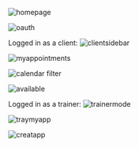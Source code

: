 ![homepage](https://user-images.githubusercontent.com/33178924/53856059-5a11a800-3f9e-11e9-96cb-04328ae5b135.JPG)

![oauth](https://user-images.githubusercontent.com/33178924/53856260-3864f080-3f9f-11e9-9dc0-47d56b0bcb04.JPG)

Logged in as a client:
![clientsidebar](https://user-images.githubusercontent.com/33178924/53856138-bf659900-3f9e-11e9-9161-54f53ed3bb98.JPG)

![myappointments](https://user-images.githubusercontent.com/33178924/53856362-a3aec280-3f9f-11e9-973d-5ff90cc1983f.JPG)

![calendar filter](https://user-images.githubusercontent.com/33178924/53856449-056f2c80-3fa0-11e9-9d8d-a989825587be.JPG)

![available](https://user-images.githubusercontent.com/33178924/53856534-4a935e80-3fa0-11e9-9f90-e0365b796ff9.JPG)

Logged in as a trainer:
![trainermode](https://user-images.githubusercontent.com/33178924/53856629-b1187c80-3fa0-11e9-8ff7-fb74c986d861.JPG)

![traymyapp](https://user-images.githubusercontent.com/33178924/53856738-4f0c4700-3fa1-11e9-92d6-94c781d50e85.JPG)

![creatapp](https://user-images.githubusercontent.com/33178924/53856832-c0e49080-3fa1-11e9-9eef-bb75b800955a.JPG)


